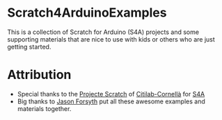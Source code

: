 # Scratch4ArduinoExamples #

This is a collection of Scratch for Arduino (S4A) projects and some supporting materials that are nice to use with kids or others who are just getting started.

# Attribution #
* Special thanks to the [Projecte Scratch](http://seaside.citilab.eu/scratch?_s=2Fxxzu0qp67cvSdX&_k=P2-YJqaBjdbWSr1T) of [Citilab-Cornellà](http://citilab.eu/en) for [S4A](http://seaside.citilab.eu/scratch/arduino)
* Big thanks to [Jason Forsyth](http://vt.academia.edu/JasonForsyth) put all these awesome examples and materials together.
